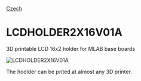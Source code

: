 
[Czech](./README.cs.md)
<!--- module --->
# LCDHOLDER2X16V01A
<!--- Emodule --->

<!--- subtitle --->3D printable LCD 16x2 holder for MLAB base boards<!--- Esubtitle --->

![LCDHOLDER2X16V01A](/doc/img/LCDHOLDER2X16V01A_QRcode.png)

<!--- description --->The hodlder can be prited at almost any 3D printer.<!--- Edescription --->
            